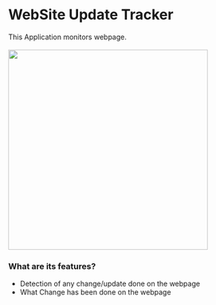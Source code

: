 # WebSite Update Tracker
This Application monitors webpage.<br/>
<br/>
<img src="https://raw.githubusercontent.com/Kriz01/website-update-tracker/master/website.PNG" width="400px">
### What are its features?
* Detection of any change/update done on the webpage
* What Change has been done on the webpage

